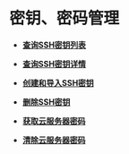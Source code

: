 # 密钥、密码管理<a name="ecs_03_1200"></a>

-   **[查询SSH密钥列表](查询SSH密钥列表.md)**  

-   **[查询SSH密钥详情](查询SSH密钥详情.md)**  

-   **[创建和导入SSH密钥](创建和导入SSH密钥.md)**  

-   **[删除SSH密钥](删除SSH密钥.md)**  

-   **[获取云服务器密码](获取云服务器密码（OpenStack原生）.md)**  

-   **[清除云服务器密码](清除云服务器密码（OpenStack原生）.md)**  


